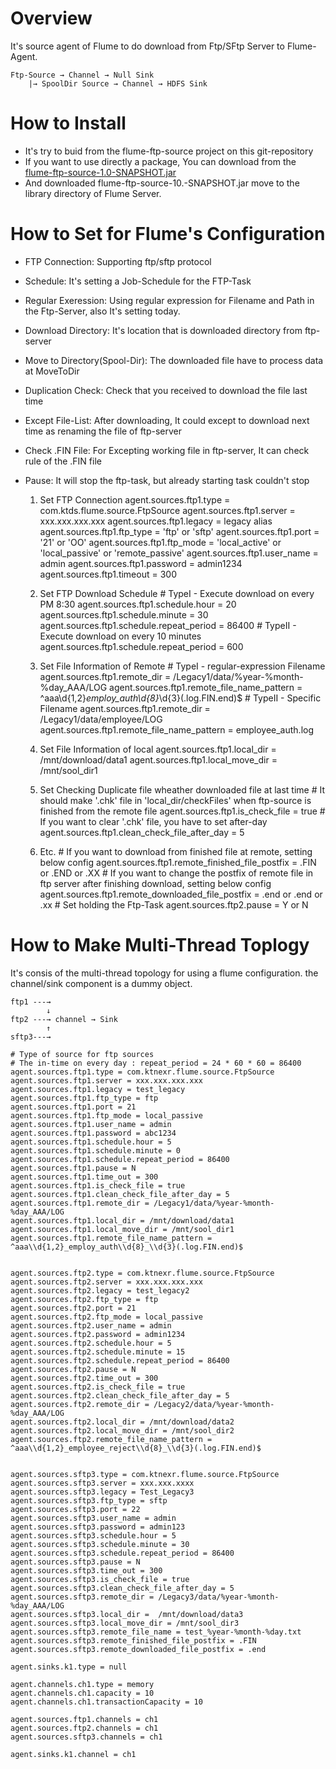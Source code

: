 Overview
=======================================
It's source agent of Flume to do download from Ftp/SFtp Server to Flume-Agent.

    Ftp-Source → Channel → Null Sink
        |→ SpoolDir Source → Channel → HDFS Sink  

How to Install
=======================================
+ It's try to buid from the flume-ftp-source project on this git-repository
+ If you want to use directly a package, You can download from the [flume-ftp-source-1.0-SNAPSHOT.jar](https://github.com/kim-kang-won/flume-ftp-source/blob/master/target/flume-ftp-source-1.0-SNAPSHOT.jar)
+ And downloaded flume-ftp-source-10.-SNAPSHOT.jar move to the library directory of Flume Server.

How to Set for Flume's Configuration
=======================================
+ FTP Connection: Supporting ftp/sftp protocol
+ Schedule: It's setting a Job-Schedule for the FTP-Task
+ Regular Exeression: Using regular expression for Filename and Path in the Ftp-Server, also It's setting today.
+ Download Directory: It's location that is downloaded directory from ftp-server
+ Move to Directory(Spool-Dir): The downloaded file have to process data at MoveToDir 
+ Duplication Check: Check that you received to download the file last time
+ Except File-List: After downloading, It could except to download next time as renaming the file of ftp-server
+ Check .FIN File: For Excepting working file in ftp-server, It can check rule of the .FIN file
+ Pause: It will stop the ftp-task, but already starting task couldn't stop



    1. Set FTP Connection
       agent.sources.ftp1.type = com.ktds.flume.source.FtpSource
       agent.sources.ftp1.server = xxx.xxx.xxx.xxx
       agent.sources.ftp1.legacy = legacy alias
       agent.sources.ftp1.ftp_type = 'ftp' or 'sftp'
       agent.sources.ftp1.port = '21' or 'OO'
       agent.sources.ftp1.ftp_mode = 'local_active' or 'local_passive' or 'remote_passive'
       agent.sources.ftp1.user_name = admin
       agent.sources.ftp1.password = admin1234
       agent.sources.ftp1.timeout = 300
       
    2. Set FTP Download Schedule
      # TypeI - Execute download on every PM 8:30
      agent.sources.ftp1.schedule.hour = 20
      agent.sources.ftp1.schedule.minute = 30
      agent.sources.ftp1.schedule.repeat_period = 86400
      # TypeII - Execute download on every 10 minutes
      agent.sources.ftp1.schedule.repeat_period = 600
      
    3. Set File Information of Remote
      # TypeI - regular-expression Filename
      agent.sources.ftp1.remote_dir = /Legacy1/data/%year-%month-%day_AAA/LOG
      agent.sources.ftp1.remote_file_name_pattern = ^aaa\\d{1,2}_employ_auth\\d{8}_\\d{3}(.log.FIN.end)$
      # TypeII - Specific Filename
      agent.sources.ftp1.remote_dir = /Legacy1/data/employee/LOG
      agent.sources.ftp1.remote_file_name_pattern = employee_auth.log
      
    4. Set File Information of local
      agent.sources.ftp1.local_dir = /mnt/download/data1
      agent.sources.ftp1.local_move_dir = /mnt/sool_dir1
      
    5. Set Checking Duplicate file wheather downloaded file at last time
      # It should make '.chk' file in 'local_dir/checkFiles' when ftp-source is finished from the remote file
      agent.sources.ftp1.is_check_file = true
      # If you want to clear '.chk' file, you have to set after-day
      agent.sources.ftp1.clean_check_file_after_day = 5
      
    6. Etc.
      # If you want to download from finished file at remote, setting below config
      agent.sources.ftp1.remote_finished_file_postfix = .FIN or .END or .XX
      # If you want to change the postfix of remote file in ftp server after finishing download, setting below config
      agent.sources.ftp1.remote_downloaded_file_postfix = .end or .end or .xx
      # Set holding the Ftp-Task
      agent.sources.ftp2.pause = Y or N
      
      
How to Make Multi-Thread Toplogy
=======================================
It's consis of the multi-thread topology for using a flume configuration. the channel/sink component is a dummy object.

    ftp1 ---→
            ↓
    ftp2 ---→ channel → Sink
            ↑
    sftp3---→
       
    # Type of source for ftp sources
    # The in-time on every day : repeat_period = 24 * 60 * 60 = 86400
    agent.sources.ftp1.type = com.ktnexr.flume.source.FtpSource
    agent.sources.ftp1.server = xxx.xxx.xxx.xxx
    agent.sources.ftp1.legacy = test_legacy
    agent.sources.ftp1.ftp_type = ftp
    agent.sources.ftp1.port = 21
    agent.sources.ftp1.ftp_mode = local_passive
    agent.sources.ftp1.user_name = admin
    agent.sources.ftp1.password = abc1234
    agent.sources.ftp1.schedule.hour = 5
    agent.sources.ftp1.schedule.minute = 0
    agent.sources.ftp1.schedule.repeat_period = 86400
    agent.sources.ftp1.pause = N
    agent.sources.ftp1.time_out = 300
    agent.sources.ftp1.is_check_file = true
    agent.sources.ftp1.clean_check_file_after_day = 5
    agent.sources.ftp1.remote_dir = /Legacy1/data/%year-%month-%day_AAA/LOG
    agent.sources.ftp1.local_dir = /mnt/download/data1
    agent.sources.ftp1.local_move_dir = /mnt/sool_dir1
    agent.sources.ftp1.remote_file_name_pattern = ^aaa\\d{1,2}_employ_auth\\d{8}_\\d{3}(.log.FIN.end)$


    agent.sources.ftp2.type = com.ktnexr.flume.source.FtpSource
    agent.sources.ftp2.server = xxx.xxx.xxx.xxx
    agent.sources.ftp2.legacy = test_legacy2
    agent.sources.ftp2.ftp_type = ftp
    agent.sources.ftp2.port = 21
    agent.sources.ftp2.ftp_mode = local_passive
    agent.sources.ftp2.user_name = admin
    agent.sources.ftp2.password = admin1234
    agent.sources.ftp2.schedule.hour = 5
    agent.sources.ftp2.schedule.minute = 15
    agent.sources.ftp2.schedule.repeat_period = 86400
    agent.sources.ftp2.pause = N
    agent.sources.ftp2.time_out = 300
    agent.sources.ftp2.is_check_file = true
    agent.sources.ftp2.clean_check_file_after_day = 5
    agent.sources.ftp2.remote_dir = /Legacy2/data/%year-%month-%day_AAA/LOG
    agent.sources.ftp2.local_dir = /mnt/download/data2
    agent.sources.ftp2.local_move_dir = /mnt/sool_dir2
    agent.sources.ftp2.remote_file_name_pattern = ^aaa\\d{1,2}_employee_reject\\d{8}_\\d{3}(.log.FIN.end)$


    agent.sources.sftp3.type = com.ktnexr.flume.source.FtpSource
    agent.sources.sftp3.server = xxx.xxx.xxxx
    agent.sources.sftp3.legacy = Test_Legacy3
    agent.sources.sftp3.ftp_type = sftp
    agent.sources.sftp3.port = 22
    agent.sources.sftp3.user_name = admin
    agent.sources.sftp3.password = admin123
    agent.sources.sftp3.schedule.hour = 5
    agent.sources.sftp3.schedule.minute = 30
    agent.sources.sftp3.schedule.repeat_period = 86400
    agent.sources.sftp3.pause = N
    agent.sources.sftp3.time_out = 300
    agent.sources.sftp3.is_check_file = true
    agent.sources.sftp3.clean_check_file_after_day = 5
    agent.sources.sftp3.remote_dir = /Legacy3/data/%year-%month-%day_AAA/LOG
    agent.sources.sftp3.local_dir =  /mnt/download/data3
    agent.sources.sftp3.local_move_dir = /mnt/sool_dir3
    agent.sources.sftp3.remote_file_name = test_%year-%month-%day.txt
    agent.sources.sftp3.remote_finished_file_postfix = .FIN
    agent.sources.sftp3.remote_downloaded_file_postfix = .end
    
    agent.sinks.k1.type = null
    
    agent.channels.ch1.type = memory
    agent.channels.ch1.capacity = 10
    agent.channels.ch1.transactionCapacity = 10

    agent.sources.ftp1.channels = ch1
    agent.sources.ftp2.channels = ch1
    agent.sources.sftp3.channels = ch1

    agent.sinks.k1.channel = ch1

